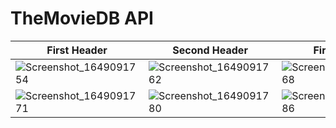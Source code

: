 # TheMovieDB API

| First Header  | Second Header | First Header  |
| ------------- | ------------- | ------------- |
| ![Screenshot_1649091754](https://user-images.githubusercontent.com/63847876/161585081-5a464c65-849d-4db5-82c9-44ca7fcf1377.png)  |  ![Screenshot_1649091762](https://user-images.githubusercontent.com/63847876/161585068-2052e1eb-c18b-4dac-a2e2-e15a3c70d07c.png)  | ![Screenshot_1649091768](https://user-images.githubusercontent.com/63847876/161585060-7d8d46f9-0721-4f13-9867-a34b6ad78f4b.png)  
| ![Screenshot_1649091771](https://user-images.githubusercontent.com/63847876/161585050-1a68c97f-ecdc-4680-ae77-92165df14210.png)  | ![Screenshot_1649091780](https://user-images.githubusercontent.com/63847876/161585043-ef96b1b7-65a8-49a4-b891-39d44490ec9e.png) | ![Screenshot_1649091786](https://user-images.githubusercontent.com/63847876/161585030-cce5bf12-b1ca-486d-b997-0ffeb286b538.png)








